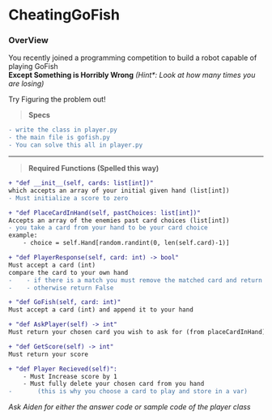 # CheatingGoFish

### __OverView__

You recently joined a programming competition to build a robot capable of playing GoFish  
__Except Something is Horribly Wrong__ _(Hint*: Look at how many times you are losing)_

Try Figuring the problem out!  
> __Specs__
```diff
- write the class in player.py
- the main file is gofish.py
- You can solve this all in player.py
```
---
> __Required Functions (Spelled this way)__
```diff
+ "def __init__(self, cards: list[int])"
which accepts an array of your initial given hand (list[int])
- Must initialize a score to zero

+ "def PlaceCardInHand(self, pastChoices: list[int])"
Accepts an array of the enemies past card choices (list[int]) 
- you take a card from your hand to be your card choice
example:
    - choice = self.Hand[random.randint(0, len(self.card)-1)]

+ "def PlayerResponse(self, card: int) -> bool"
Must accept a card (int)
compare the card to your own hand 
-    - if there is a match you must remove the matched card and return True
-    - otherwise return False

+ "def GoFish(self, card: int)"
Must accept a card (int) and append it to your hand

+ "def AskPlayer(self) -> int"
Must return your chosen card you wish to ask for (from placeCardInHand)

+ "def GetScore(self) -> int"
Must return your score

+ "def Player Recieved(self)":
    - Must Increase score by 1
    - Must fully delete your chosen card from you hand 
-       (this is why you choose a card to play and store in a var)
```

_Ask Aiden for either the answer code or sample code of the player class_
